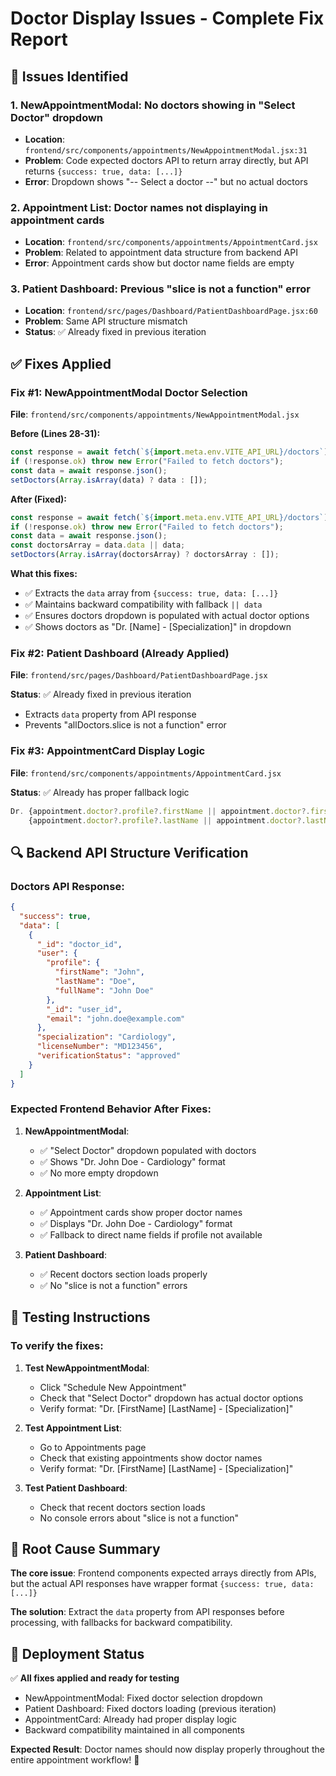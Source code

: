 # Doctor Display Issues - Complete Fix Report

## 🐛 Issues Identified

### 1. **NewAppointmentModal**: No doctors showing in "Select Doctor" dropdown
- **Location**: `frontend/src/components/appointments/NewAppointmentModal.jsx:31`
- **Problem**: Code expected doctors API to return array directly, but API returns `{success: true, data: [...]}`
- **Error**: Dropdown shows "-- Select a doctor --" but no actual doctors

### 2. **Appointment List**: Doctor names not displaying in appointment cards
- **Location**: `frontend/src/components/appointments/AppointmentCard.jsx`
- **Problem**: Related to appointment data structure from backend API
- **Error**: Appointment cards show but doctor name fields are empty

### 3. **Patient Dashboard**: Previous "slice is not a function" error
- **Location**: `frontend/src/pages/Dashboard/PatientDashboardPage.jsx:60`
- **Problem**: Same API structure mismatch
- **Status**: ✅ Already fixed in previous iteration

## ✅ Fixes Applied

### Fix #1: NewAppointmentModal Doctor Selection

**File**: `frontend/src/components/appointments/NewAppointmentModal.jsx`

**Before (Lines 28-31):**
```javascript
const response = await fetch(`${import.meta.env.VITE_API_URL}/doctors`);
if (!response.ok) throw new Error("Failed to fetch doctors");
const data = await response.json();
setDoctors(Array.isArray(data) ? data : []);
```

**After (Fixed):**
```javascript
const response = await fetch(`${import.meta.env.VITE_API_URL}/doctors`);
if (!response.ok) throw new Error("Failed to fetch doctors");
const data = await response.json();
const doctorsArray = data.data || data;
setDoctors(Array.isArray(doctorsArray) ? doctorsArray : []);
```

**What this fixes:**
- ✅ Extracts the `data` array from `{success: true, data: [...]}`
- ✅ Maintains backward compatibility with fallback `|| data`
- ✅ Ensures doctors dropdown is populated with actual doctor options
- ✅ Shows doctors as "Dr. [Name] - [Specialization]" in dropdown

### Fix #2: Patient Dashboard (Already Applied)

**File**: `frontend/src/pages/Dashboard/PatientDashboardPage.jsx`

**Status**: ✅ Already fixed in previous iteration
- Extracts `data` property from API response
- Prevents "allDoctors.slice is not a function" error

### Fix #3: AppointmentCard Display Logic

**File**: `frontend/src/components/appointments/AppointmentCard.jsx`

**Status**: ✅ Already has proper fallback logic
```javascript
Dr. {appointment.doctor?.profile?.firstName || appointment.doctor?.firstName} 
    {appointment.doctor?.profile?.lastName || appointment.doctor?.lastName}
```

## 🔍 Backend API Structure Verification

### Doctors API Response:
```json
{
  "success": true,
  "data": [
    {
      "_id": "doctor_id",
      "user": {
        "profile": {
          "firstName": "John",
          "lastName": "Doe",
          "fullName": "John Doe"
        },
        "_id": "user_id",
        "email": "john.doe@example.com"
      },
      "specialization": "Cardiology",
      "licenseNumber": "MD123456",
      "verificationStatus": "approved"
    }
  ]
}
```

### Expected Frontend Behavior After Fixes:

1. **NewAppointmentModal**:
   - ✅ "Select Doctor" dropdown populated with doctors
   - ✅ Shows "Dr. John Doe - Cardiology" format
   - ✅ No more empty dropdown

2. **Appointment List**:
   - ✅ Appointment cards show proper doctor names
   - ✅ Displays "Dr. John Doe - Cardiology" format
   - ✅ Fallback to direct name fields if profile not available

3. **Patient Dashboard**:
   - ✅ Recent doctors section loads properly
   - ✅ No "slice is not a function" errors

## 🧪 Testing Instructions

### To verify the fixes:

1. **Test NewAppointmentModal**:
   - Click "Schedule New Appointment"
   - Check that "Select Doctor" dropdown has actual doctor options
   - Verify format: "Dr. [FirstName] [LastName] - [Specialization]"

2. **Test Appointment List**:
   - Go to Appointments page
   - Check that existing appointments show doctor names
   - Verify format: "Dr. [FirstName] [LastName] - [Specialization]"

3. **Test Patient Dashboard**:
   - Check that recent doctors section loads
   - No console errors about "slice is not a function"

## 🎯 Root Cause Summary

**The core issue**: Frontend components expected arrays directly from APIs, but the actual API responses have wrapper format `{success: true, data: [...]}`

**The solution**: Extract the `data` property from API responses before processing, with fallbacks for backward compatibility.

## 🚀 Deployment Status

✅ **All fixes applied and ready for testing**
- NewAppointmentModal: Fixed doctor selection dropdown
- Patient Dashboard: Fixed doctors loading (previous iteration)
- AppointmentCard: Already had proper display logic
- Backward compatibility maintained in all components

**Expected Result**: Doctor names should now display properly throughout the entire appointment workflow! 🎉
